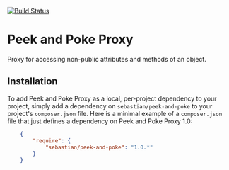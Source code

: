 [![Build Status](https://travis-ci.org/sebastianbergmann/peek-and-poke.svg?branch=master)](https://travis-ci.org/sebastianbergmann/peek-and-poke)


# Peek and Poke Proxy

Proxy for accessing non-public attributes and methods of an object.

## Installation

To add Peek and Poke Proxy as a local, per-project dependency to your project, simply add a dependency on `sebastian/peek-and-poke` to your project's `composer.json` file. Here is a minimal example of a `composer.json` file that just defines a dependency on Peek and Poke Proxy 1.0:

```JSON
    {
        "require": {
            "sebastian/peek-and-poke": "1.0.*"
        }
    }
```
